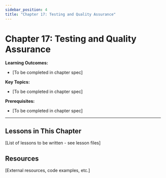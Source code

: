 ```yaml
---
sidebar_position: 4
title: "Chapter 17: Testing and Quality Assurance"
---
```


# Chapter 17: Testing and Quality Assurance

**Learning Outcomes:**
- [To be completed in chapter spec]

**Key Topics:**
- [To be completed in chapter spec]

**Prerequisites:**
- [To be completed in chapter spec]

---

## Lessons in This Chapter

[List of lessons to be written - see lesson files]

## Resources

[External resources, code examples, etc.]
